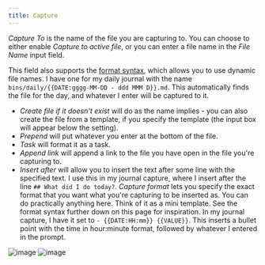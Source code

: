 ```yaml
---
title: Capture
---
```


_Capture To_ is the name of the file you are capturing to.
You can choose to either enable _Capture to active file_, or you can enter a file name in the _File Name_ input field.

This field also supports the [format syntax](/FormatSyntax.md), which allows you to use dynamic file names.
I have one for my daily journal with the name `bins/daily/{{DATE:gggg-MM-DD - ddd MMM D}}.md`.
This automatically finds the file for the day, and whatever I enter will be captured to it.

-   _Create file if it doesn't exist_ will do as the name implies - you can also create the file from a template, if you specify the template (the input box will appear below the setting).
-   _Prepend_ will put whatever you enter at the bottom of the file.
-   _Task_ will format it as a task.
-   _Append link_ will append a link to the file you have open in the file you're capturing to.
-   _Insert after_ will allow you to insert the text after some line with the specified text. I use this in my journal capture, where I insert after the line `## What did I do today?`.
_Capture format_ lets you specify the exact format that you want what you're capturing to be inserted as. You can do practically anything here. Think of it as a mini template.
See the format syntax further down on this page for inspiration.
In my journal capture, I have it set to `- {{DATE:HH:mm}} {{VALUE}}`. This inserts a bullet point with the time in hour:minute format, followed by whatever I entered in the prompt.

![image](https://user-images.githubusercontent.com/29108628/123451366-e025e280-d5dd-11eb-81b6-c21f3ad1823d.png)
![image](https://user-images.githubusercontent.com/29108628/123451469-e61bc380-d5dd-11eb-80d1-7667427656f3.png)
